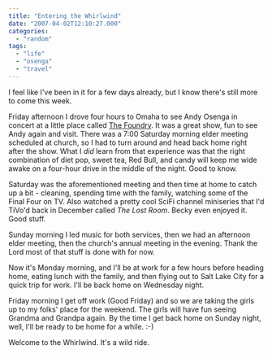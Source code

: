 ```yaml
---
title: "Entering the Whirlwind"
date: "2007-04-02T12:10:27.000"
categories: 
  - "random"
tags: 
  - "life"
  - "osenga"
  - "travel"
---
```


I feel like I've been in it for a few days already, but I know there's still more to come this week.

Friday afternoon I drove four hours to Omaha to see Andy Osenga in concert at a little place called [The Foundry](http://www.omahafoundry.com). It was a great show, fun to see Andy again and visit. There was a 7:00 Saturday morning elder meeting scheduled at church, so I had to turn around and head back home right after the show. What I _did_ learn from that experience was that the right combination of diet pop, sweet tea, Red Bull, and candy will keep me wide awake on a four-hour drive in the middle of the night. Good to know.

Saturday was the aforementioned meeting and then time at home to catch up a bit - cleaning, spending time with the family, watching some of the Final Four on TV. Also watched a pretty cool SciFi channel miniseries that I'd TiVo'd back in December called _The Lost Room_. Becky even enjoyed it. Good stuff.

Sunday morning I led music for both services, then we had an afternoon elder meeting, then the church's annual meeting in the evening. Thank the Lord most of that stuff is done with for now.

Now it's Monday morning, and I'll be at work for a few hours before heading home, eating lunch with the family, and then flying out to Salt Lake City for a quick trip for work. I'll be back home on Wednesday night.

Friday morning I get off work (Good Friday) and so we are taking the girls up to my folks' place for the weekend. The girls will have fun seeing Grandma and Grandpa again. By the time I get back home on Sunday night, well, I'll be ready to be home for a while. :-)

Welcome to the Whirlwind. It's a wild ride.
